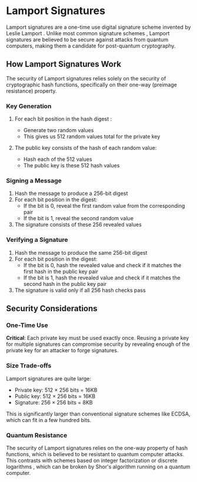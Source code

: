 # Lamport Signatures

Lamport signatures are a one-time use digital signature scheme invented by Leslie Lamport . Unlike most common signature schemes , Lamport signatures are believed to be secure against attacks from quantum computers, making them a candidate for post-quantum cryptography.

## How Lamport Signatures Work

The security of Lamport signatures relies solely on the security of cryptographic hash functions, specifically on their one-way (preimage resistance) property.

### Key Generation

1. For each bit position in the hash digest :
   - Generate two random values 
   - This gives us 512 random values total for the private key
   
2. The public key consists of the hash of each random value:
   - Hash each of the 512 values
   - The public key is these 512 hash values

### Signing a Message

1. Hash the message to produce a 256-bit digest
2. For each bit position in the digest:
   - If the bit is 0, reveal the first random value from the corresponding pair
   - If the bit is 1, reveal the second random value
3. The signature consists of these 256 revealed values

### Verifying a Signature

1. Hash the message to produce the same 256-bit digest
2. For each bit position in the digest:
   - If the bit is 0, hash the revealed value and check if it matches the first hash in the public key pair
   - If the bit is 1, hash the revealed value and check if it matches the second hash in the public key pair
3. The signature is valid only if all 256 hash checks pass

## Security Considerations

### One-Time Use

**Critical**: Each private key must be used exactly once. Reusing a private key for multiple signatures can compromise security by revealing enough of the private key for an attacker to forge signatures.

### Size Trade-offs

Lamport signatures are quite large:
- Private key: 512 × 256 bits = 16KB
- Public key: 512 × 256 bits = 16KB  
- Signature: 256 × 256 bits = 8KB

This is significantly larger than conventional signature schemes like ECDSA, which can fit in a few hundred bits.

### Quantum Resistance

The security of Lamport signatures relies on the one-way property of hash functions, which is believed to be resistant to quantum computer attacks. This contrasts with schemes based on integer factorization or discrete logarithms , which can be broken by Shor's algorithm running on a quantum computer.

